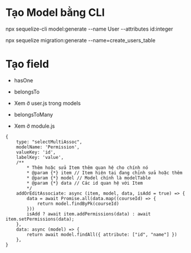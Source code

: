 # Tạo Model bằng CLI

npx sequelize-cli model:generate --name User --attributes id:integer

npx sequelize migration:generate --name=create_users_table

# Tạo field

- hasOne
- belongsTo
- Xem ở user.js trong models

- belongsToMany
- Xem ở module.js

```
{
    type: "selectMultiAssoc",
    modelName: 'Permission',
    valueKey: 'id',
    labelKey: 'value',
    /**
        * Thêm hoặc sửa Item thêm quan hệ cho chính nó
        * @param {*} item // Item hiện tại đang chỉnh sửa hoặc thêm
        * @param {*} model // Model chính là modelTable
        * @param {*} data // Các id quan hệ với Item
        */
    addOrEditAssociate: async (item, model, data, isAdd = true) => {
        data = await Promise.all(data.map((courseId) => {
            return model.findByPk(courseId)
        }))
        isAdd ? await item.addPermissions(data) : await item.setPermissions(data);
    },
    data: async (model) => {
        return await model.findAll({ attribute: ["id", "name"] })
    },
}

```
